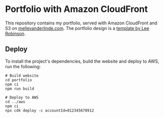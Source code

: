 # Portfolio with Amazon CloudFront

This repository contains my portfolio, served with Amazon CloudFront and S3 on [mellevanderlinde.com](https://mellevanderlinde.com). The portfolio design is a [template by Lee Robinson](https://github.com/leerob/leerob.io).

## Deploy

To install the project's dependencies, build the website and deploy to AWS, run the following:

```
# Build website
cd portfolio
npm ci
npm run build

# Deploy to AWS
cd ../aws
npm ci
npx cdk deploy -c accountId=012345678912
```
